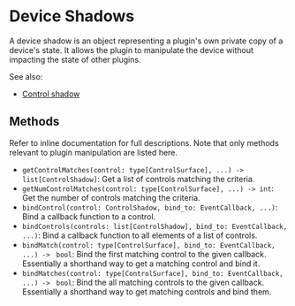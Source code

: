 
# Device Shadows

A device shadow is an object representing a plugin's own private copy of a 
device's state. It allows the plugin to manipulate the device without impacting
the state of other plugins.

See also:
* [Control shadow](controlshadow.md)

## Methods

Refer to inline documentation for full descriptions. Note that only methods
relevant to plugin manipulation are listed here.

* `getControlMatches(control: type[ControlSurface], ...) -> list[ControlShadow]`: 
  Get a list of controls matching the criteria.
* `getNumControlMatches(control: type[ControlSurface], ...) -> int`: Get the
  number of controls matching the criteria.
* `bindControl(control: ControlShadow, bind_to: EventCallback, ...)`: Bind a
  callback function to a control.
* `bindControls(controls: list[ControlShadow], bind_to: EventCallback, ...)`:
  Bind a callback function to all elements of a list of controls.
* `bindMatch(control: type[ControlSurface], bind_to: EventCallback, ...) -> `
  `bool`: Bind the first matching control to the given callback. Essentially a
  shorthand way to get a matching control and bind it.
* `bindMatches(control: type[ControlSurface], bind_to: EventCallback, ...) -> `
  `bool`: Bind the all matching controls to the given callback. Essentially a
  shorthand way to get matching controls and bind them.
